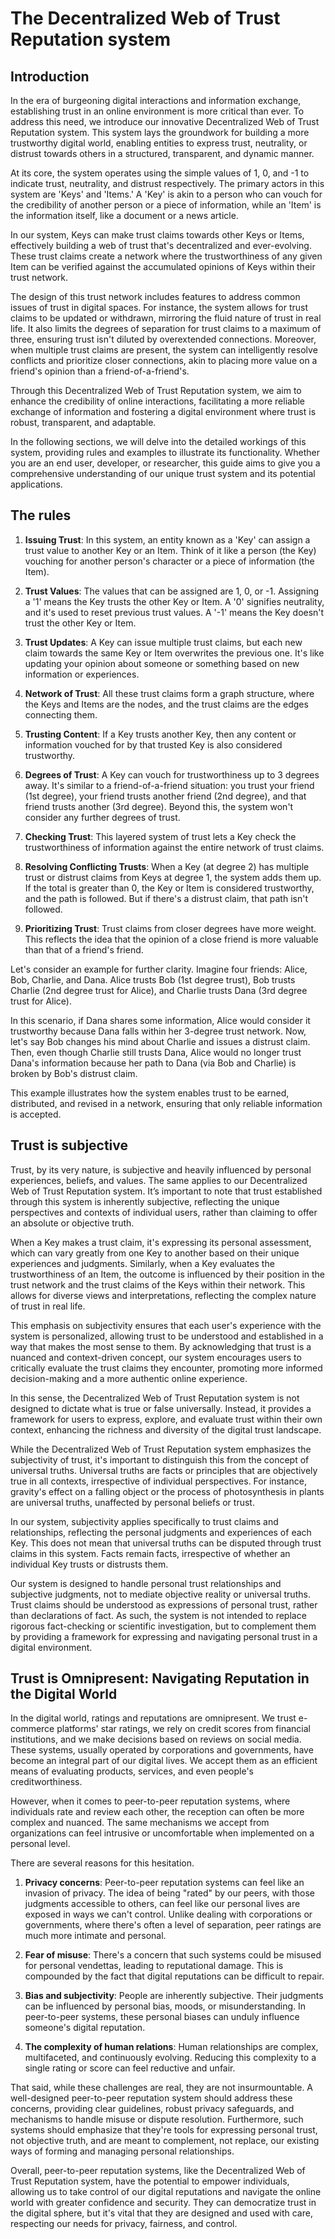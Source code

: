 # The Decentralized Web of Trust Reputation system

## Introduction

In the era of burgeoning digital interactions and information exchange, establishing trust in an online environment is more critical than ever. To address this need, we introduce our innovative Decentralized Web of Trust Reputation system. This system lays the groundwork for building a more trustworthy digital world, enabling entities to express trust, neutrality, or distrust towards others in a structured, transparent, and dynamic manner.

At its core, the system operates using the simple values of 1, 0, and -1 to indicate trust, neutrality, and distrust respectively. The primary actors in this system are 'Keys' and 'Items.' A 'Key' is akin to a person who can vouch for the credibility of another person or a piece of information, while an 'Item' is the information itself, like a document or a news article.

In our system, Keys can make trust claims towards other Keys or Items, effectively building a web of trust that's decentralized and ever-evolving. These trust claims create a network where the trustworthiness of any given Item can be verified against the accumulated opinions of Keys within their trust network.

The design of this trust network includes features to address common issues of trust in digital spaces. For instance, the system allows for trust claims to be updated or withdrawn, mirroring the fluid nature of trust in real life. It also limits the degrees of separation for trust claims to a maximum of three, ensuring trust isn't diluted by overextended connections. Moreover, when multiple trust claims are present, the system can intelligently resolve conflicts and prioritize closer connections, akin to placing more value on a friend's opinion than a friend-of-a-friend's.

Through this Decentralized Web of Trust Reputation system, we aim to enhance the credibility of online interactions, facilitating a more reliable exchange of information and fostering a digital environment where trust is robust, transparent, and adaptable.

In the following sections, we will delve into the detailed workings of this system, providing rules and examples to illustrate its functionality. Whether you are an end user, developer, or researcher, this guide aims to give you a comprehensive understanding of our unique trust system and its potential applications.

## The rules

1. **Issuing Trust**: In this system, an entity known as a 'Key' can assign a trust value to another Key or an Item. Think of it like a person (the Key) vouching for another person's character or a piece of information (the Item). 

2. **Trust Values**: The values that can be assigned are 1, 0, or -1. Assigning a '1' means the Key trusts the other Key or Item. A '0' signifies neutrality, and it's used to reset previous trust values. A '-1' means the Key doesn't trust the other Key or Item.

3. **Trust Updates**: A Key can issue multiple trust claims, but each new claim towards the same Key or Item overwrites the previous one. It's like updating your opinion about someone or something based on new information or experiences.

4. **Network of Trust**: All these trust claims form a graph structure, where the Keys and Items are the nodes, and the trust claims are the edges connecting them.

5. **Trusting Content**: If a Key trusts another Key, then any content or information vouched for by that trusted Key is also considered trustworthy.

6. **Degrees of Trust**: A Key can vouch for trustworthiness up to 3 degrees away. It's similar to a friend-of-a-friend situation: you trust your friend (1st degree), your friend trusts another friend (2nd degree), and that friend trusts another (3rd degree). Beyond this, the system won't consider any further degrees of trust.

7. **Checking Trust**: This layered system of trust lets a Key check the trustworthiness of information against the entire network of trust claims.

8. **Resolving Conflicting Trusts**: When a Key (at degree 2) has multiple trust or distrust claims from Keys at degree 1, the system adds them up. If the total is greater than 0, the Key or Item is considered trustworthy, and the path is followed. But if there's a distrust claim, that path isn't followed.

9. **Prioritizing Trust**: Trust claims from closer degrees have more weight. This reflects the idea that the opinion of a close friend is more valuable than that of a friend's friend.

Let's consider an example for further clarity. Imagine four friends: Alice, Bob, Charlie, and Dana. Alice trusts Bob (1st degree trust), Bob trusts Charlie (2nd degree trust for Alice), and Charlie trusts Dana (3rd degree trust for Alice). 

In this scenario, if Dana shares some information, Alice would consider it trustworthy because Dana falls within her 3-degree trust network. Now, let's say Bob changes his mind about Charlie and issues a distrust claim. Then, even though Charlie still trusts Dana, Alice would no longer trust Dana's information because her path to Dana (via Bob and Charlie) is broken by Bob's distrust claim.

This example illustrates how the system enables trust to be earned, distributed, and revised in a network, ensuring that only reliable information is accepted.


## Trust is subjective

Trust, by its very nature, is subjective and heavily influenced by personal experiences, beliefs, and values. The same applies to our Decentralized Web of Trust Reputation system. It’s important to note that trust established through this system is inherently subjective, reflecting the unique perspectives and contexts of individual users, rather than claiming to offer an absolute or objective truth.

When a Key makes a trust claim, it's expressing its personal assessment, which can vary greatly from one Key to another based on their unique experiences and judgments. Similarly, when a Key evaluates the trustworthiness of an Item, the outcome is influenced by their position in the trust network and the trust claims of the Keys within their network. This allows for diverse views and interpretations, reflecting the complex nature of trust in real life.

This emphasis on subjectivity ensures that each user's experience with the system is personalized, allowing trust to be understood and established in a way that makes the most sense to them. By acknowledging that trust is a nuanced and context-driven concept, our system encourages users to critically evaluate the trust claims they encounter, promoting more informed decision-making and a more authentic online experience.

In this sense, the Decentralized Web of Trust Reputation system is not designed to dictate what is true or false universally. Instead, it provides a framework for users to express, explore, and evaluate trust within their own context, enhancing the richness and diversity of the digital trust landscape.

While the Decentralized Web of Trust Reputation system emphasizes the subjectivity of trust, it's important to distinguish this from the concept of universal truths. Universal truths are facts or principles that are objectively true in all contexts, irrespective of individual perspectives. For instance, gravity's effect on a falling object or the process of photosynthesis in plants are universal truths, unaffected by personal beliefs or trust.

In our system, subjectivity applies specifically to trust claims and relationships, reflecting the personal judgments and experiences of each Key. This does not mean that universal truths can be disputed through trust claims in this system. Facts remain facts, irrespective of whether an individual Key trusts or distrusts them.

Our system is designed to handle personal trust relationships and subjective judgments, not to mediate objective reality or universal truths. Trust claims should be understood as expressions of personal trust, rather than declarations of fact. As such, the system is not intended to replace rigorous fact-checking or scientific investigation, but to complement them by providing a framework for expressing and navigating personal trust in a digital environment.

## Trust is Omnipresent: Navigating Reputation in the Digital World

In the digital world, ratings and reputations are omnipresent. We trust e-commerce platforms' star ratings, we rely on credit scores from financial institutions, and we make decisions based on reviews on social media. These systems, usually operated by corporations and governments, have become an integral part of our digital lives. We accept them as an efficient means of evaluating products, services, and even people's creditworthiness.

However, when it comes to peer-to-peer reputation systems, where individuals rate and review each other, the reception can often be more complex and nuanced. The same mechanisms we accept from organizations can feel intrusive or uncomfortable when implemented on a personal level.

There are several reasons for this hesitation. 

1. **Privacy concerns**: Peer-to-peer reputation systems can feel like an invasion of privacy. The idea of being "rated" by our peers, with those judgments accessible to others, can feel like our personal lives are exposed in ways we can't control. Unlike dealing with corporations or governments, where there's often a level of separation, peer ratings are much more intimate and personal.

2. **Fear of misuse**: There's a concern that such systems could be misused for personal vendettas, leading to reputational damage. This is compounded by the fact that digital reputations can be difficult to repair.

3. **Bias and subjectivity**: People are inherently subjective. Their judgments can be influenced by personal bias, moods, or misunderstanding. In peer-to-peer systems, these personal biases can unduly influence someone's digital reputation.

4. **The complexity of human relations**: Human relationships are complex, multifaceted, and continuously evolving. Reducing this complexity to a single rating or score can feel reductive and unfair.

That said, while these challenges are real, they are not insurmountable. A well-designed peer-to-peer reputation system should address these concerns, providing clear guidelines, robust privacy safeguards, and mechanisms to handle misuse or dispute resolution. Furthermore, such systems should emphasize that they're tools for expressing personal trust, not objective truth, and are meant to complement, not replace, our existing ways of forming and managing personal relationships.

Overall, peer-to-peer reputation systems, like the Decentralized Web of Trust Reputation system, have the potential to empower individuals, allowing us to take control of our digital reputations and navigate the online world with greater confidence and security. They can democratize trust in the digital sphere, but it's vital that they are designed and used with care, respecting our needs for privacy, fairness, and control.
